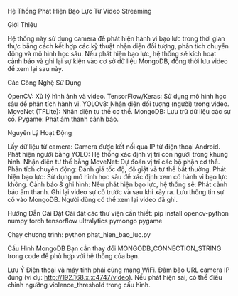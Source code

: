 Hệ Thống Phát Hiện Bạo Lực Từ Video Streaming

Giới Thiệu

Hệ thống này sử dụng camera để phát hiện hành vi bạo lực trong thời gian thực bằng cách kết hợp các kỹ thuật nhận diện đối tượng, phân tích chuyển động và mô hình học sâu. Nếu phát hiện bạo lực, hệ thống sẽ kích hoạt cảnh báo và ghi lại sự kiện vào cơ sở dữ liệu MongoDB, đồng thời lưu video để xem lại sau này.

Các Công Nghệ Sử Dụng

OpenCV: Xử lý hình ảnh và video.
TensorFlow/Keras: Sử dụng mô hình học sâu để phân tích hành vi.
YOLOv8: Nhận diện đối tượng (người) trong video.
MoveNet (TFLite): Nhận diện tư thế cơ thể.
MongoDB: Lưu trữ dữ liệu các sự cố.
Pygame: Phát âm thanh cảnh báo.

Nguyên Lý Hoạt Động

Lấy dữ liệu từ camera: Camera được kết nối qua IP từ điện thoại Android.
Phát hiện người bằng YOLO: Hệ thống xác định vị trí con người trong khung hình.
Nhận diện tư thế bằng MoveNet: Dự đoán vị trí các bộ phận cơ thể.
Phân tích chuyển động: Đánh giá tốc độ, độ giật và tư thế bất thường.
Phát hiện bạo lực: Sử dụng mô hình học sâu để xác định xem có hành vi bạo lực không.
Cảnh báo & ghi hình: Nếu phát hiện bạo lực, hệ thống sẽ:
  Phát cảnh báo âm thanh.
  Ghi lại video sự cố trước và sau khi xảy ra.
  Lưu thông tin sự cố vào MongoDB.
  Người dùng có thể xem lại video đã ghi.

Hướng Dẫn Cài Đặt
Cài đặt các thư viện cần thiết:
  pip install opencv-python numpy torch tensorflow ultralytics pymongo pygame
  
Chạy chương trình:
  python phat_hien_bao_luc.py
  
Cấu Hình MongoDB
Bạn cần thay đổi MONGODB_CONNECTION_STRING trong code để phù hợp với hệ thống của bạn.

Lưu Ý
Điện thoại và máy tính phải cùng mạng WiFi.
Đảm bảo URL camera IP đúng (ví dụ: http://192.168.x.x:4747/video).
Nếu phát hiện sai, có thể điều chỉnh ngưỡng violence_threshold trong cấu hình.
